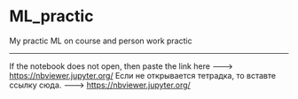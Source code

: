 # ML_practic
My practic ML on course and person work practic
___

If the notebook does not open, then paste the link here ---> https://nbviewer.jupyter.org/
Если не открывается тетрадка, то вставте ссылку сюда.   ---> https://nbviewer.jupyter.org/
